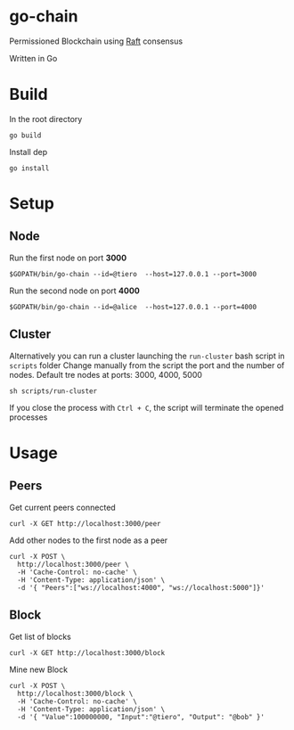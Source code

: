 # go-chain
Permissioned Blockchain using [Raft](https://raft.github.io) consensus

Written in Go


# Build

In the root directory

```
go build
```


Install dep

```
go install
```

# Setup

## Node

Run the first node on port **3000**

```
$GOPATH/bin/go-chain --id=@tiero  --host=127.0.0.1 --port=3000
```

Run the second node on port **4000**

```
$GOPATH/bin/go-chain --id=@alice  --host=127.0.0.1 --port=4000
```

## Cluster

Alternatively you can run a cluster launching the `run-cluster` bash script in  `scripts` folder
Change manually from the script the port and the number of nodes. Default tre nodes at ports: 3000, 4000, 5000

```
sh scripts/run-cluster
```

If you close the process with `Ctrl + C`, the script will terminate the opened processes

# Usage



## Peers

Get current peers connected 

```
curl -X GET http://localhost:3000/peer 
```

Add other nodes to the first node as a peer

```
curl -X POST \
  http://localhost:3000/peer \
  -H 'Cache-Control: no-cache' \
  -H 'Content-Type: application/json' \
  -d '{ "Peers":["ws://localhost:4000", "ws://localhost:5000"]}'
```


## Block

Get list of blocks

```
curl -X GET http://localhost:3000/block 
```

Mine new Block

```
curl -X POST \
  http://localhost:3000/block \
  -H 'Cache-Control: no-cache' \
  -H 'Content-Type: application/json' \
  -d '{ "Value":100000000, "Input":"@tiero", "Output": "@bob" }'
```









